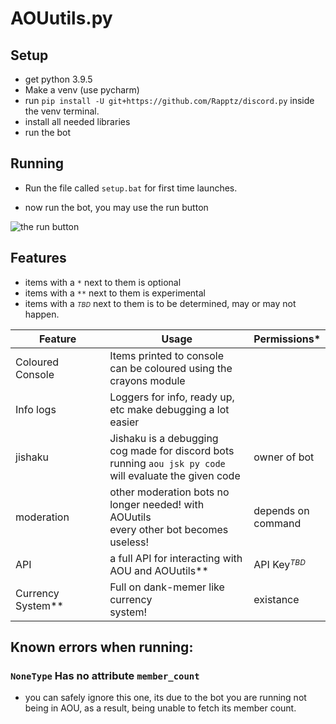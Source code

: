 # AOUutils.py
## Setup

- get python 3.9.5
- Make a venv (use pycharm)
- run `pip install -U git+https://github.com/Rapptz/discord.py` inside the venv terminal.
- install all needed libraries
- run the bot

## Running
- Run the file called `setup.bat` for first time launches.

- now run the bot, you may use the run button
  
![the run button](https://cdn.discordapp.com/attachments/867110109733847120/867757152546062356/54ZcU6Z3y.png)

## Features
* items with a `*` next to them is optional
* items with a `**` next to them is experimental
* items with a <i style="font-size: 75%;">TBD</i> next to them is to be determined, may or may not happen.

| Feature           | Usage                                                                                                                | Permissions*                                                                         |
|-------------------|----------------------------------------------------------------------------------------------------------------------|--------------------------------------------------------------------------------------|
| Coloured Console  | Items printed to console <br>can be coloured using the <br>crayons module                                            |                                                                                      |
| Info logs         | Loggers for info, ready up, <br> etc make debugging a lot <br>easier                                                 |                                                                                      |
| jishaku           | Jishaku is a debugging <br>cog made for discord bots<br> running `aou jsk py code` <br> will evaluate the given code | owner of bot                                                                         |
| moderation        | other moderation bots no <br>longer needed! with AOUutils<br>every other bot becomes <br>useless!                    | depends on<br>command                                                                |
| API               | a full API for interacting with <br>AOU and AOUutils**                                                               | API Key <i style="font-size: 75%; position:relative; top: -5px; left: -4px;">TBD</i> |
| Currency System** | Full on dank-memer like currency<br>system!                                                                          | existance                                                                            |

## Known errors when running:
### `NoneType` Has no attribute `member_count`
- you can safely ignore this one, its due to the bot you are running not being in AOU, as a result, being unable to fetch its member count.


